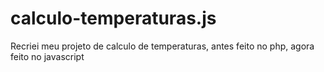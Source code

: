 # calculo-temperaturas.js
Recriei meu projeto de calculo de temperaturas, antes feito no php, agora feito no javascript
